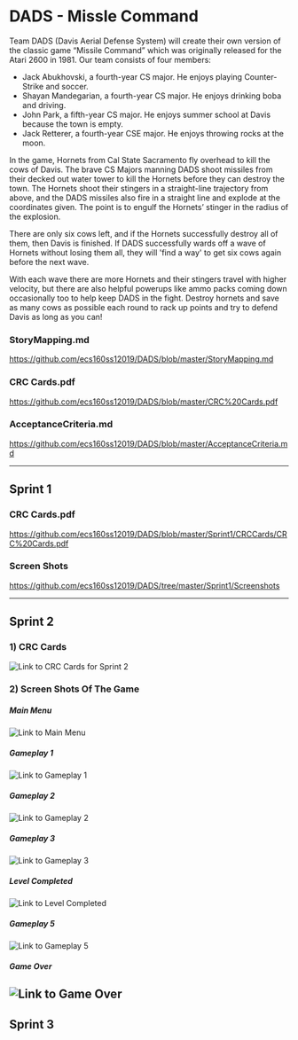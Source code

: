 # DADS - Missle Command

Team DADS (Davis Aerial Defense System) will create their own version of the classic game “Missile Command” which was originally released for the Atari 2600 in 1981. Our team consists of four members: 
* Jack Abukhovski, a fourth-year CS major. He enjoys playing Counter-Strike and soccer. 
* Shayan Mandegarian, a fourth-year CS major. He enjoys drinking boba and driving. 
* John Park, a fifth-year CS major. He enjoys summer school at Davis because the town is empty. 
* Jack Retterer, a fourth-year CSE major. He enjoys throwing rocks at the moon.

In the game, Hornets from Cal State Sacramento fly overhead to kill the cows of Davis. The brave CS Majors manning DADS shoot missiles from their decked out water tower to kill the Hornets before they can destroy the town. The Hornets shoot their stingers in a straight-line trajectory from above, and the DADS missiles also fire in a straight line and explode at the coordinates given. The point is to engulf the Hornets’ stinger in the radius of the explosion.

There are only six cows left, and if the Hornets successfully destroy all of them, then Davis is finished. If DADS successfully wards off a wave of Hornets without losing them all, they will 'find a way' to get six cows again before the next wave. 

With each wave there are more Hornets and their stingers travel with higher velocity, but there are also helpful powerups like ammo packs coming down occasionally too to help keep DADS in the fight. Destroy hornets and save as many cows as possible each round to rack up points and try to defend Davis as long as you can!

### StoryMapping.md
https://github.com/ecs160ss12019/DADS/blob/master/StoryMapping.md

### CRC Cards.pdf
https://github.com/ecs160ss12019/DADS/blob/master/CRC%20Cards.pdf

### AcceptanceCriteria.md
https://github.com/ecs160ss12019/DADS/blob/master/AcceptanceCriteria.md

---
## Sprint 1

### CRC Cards.pdf
https://github.com/ecs160ss12019/DADS/blob/master/Sprint1/CRCCards/CRC%20Cards.pdf

### Screen Shots
https://github.com/ecs160ss12019/DADS/tree/master/Sprint1/Screenshots

---
## Sprint 2
### 1) CRC Cards
![Link to CRC Cards for Sprint 2](https://github.com/ecs160ss12019/DADS/blob/master/Pictures/CRC_Cards.png)

### 2) Screen Shots Of The Game
##### Main Menu
![Link to Main Menu](https://github.com/ecs160ss12019/DADS/blob/master/Pictures/MainMenu.png)
##### Gameplay 1
![Link to Gameplay 1](https://github.com/ecs160ss12019/DADS/blob/master/Pictures/Gameplay1.png)
##### Gameplay 2
![Link to Gameplay 2](https://github.com/ecs160ss12019/DADS/blob/master/Pictures/Gameplay2.png)
##### Gameplay 3
![Link to Gameplay 3](https://github.com/ecs160ss12019/DADS/blob/master/Pictures/Gameplay3.png)
##### Level Completed
![Link to Level Completed](https://github.com/ecs160ss12019/DADS/blob/master/Pictures/LevelCompleted.png)
##### Gameplay 5
![Link to Gameplay 5](https://github.com/ecs160ss12019/DADS/blob/master/Pictures/Gameplay5.png)
##### Game Over 
![Link to Game Over](https://github.com/ecs160ss12019/DADS/blob/master/Pictures/GameOver.png)
---
## Sprint 3

